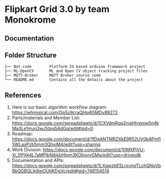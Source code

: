 # Flipkart Grid 3.0 by team Monokrome

## Documentation

## Folder Structure
```
├── Bot-code        Platform IO based arduino framework project
├── ML-OpenCV       ML and Open CV object tracking project files
├── MQTT-Broker     MQTT Broker source code
└── README.md       Contains all the details about the project
```

## References
1. Here is our basic algorithm workflow diagram: https://whimsical.com/Gp5z9craQHpj65MDv89272
2. Parts/materials and Member List: https://docs.google.com/spreadsheets/d/1CXVdmRgq2njaHlvwpw5n4kMa3Le1mun3wJ1dxg5AdGg/edit#gid=0
3. Roadmap: https://docs.google.com/document/d/1fDeANTMRZXkE9R52UV0kAPmfl5WLaxPzb5mm3QhxiM4/edit?usp=sharing
4. Work Division: https://docs.google.com/document/d/10MXPiVU-Xi_1fPXk4L7aMPlbNibkbHIqm3KObgyyGMg/edit?usp=drivesdk
5. Documentation and APIs: https://docs.google.com/spreadsheets/d/1LXgwzbESLrxvnqTLchQNoVbBkQGBQLIk8mOUtiKDgVc/edit#gid=748154514
